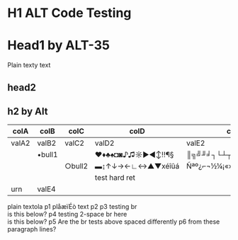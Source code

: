 # H1 ALT Code Testing
# Head1 by ALT-35
Plain texty text
## head2
## h2 by Alt

| colA  | colB   | colC   | colD            | colE                |
|-------|--------|--------|-----------------|---------------------|
| valA2 | valB2  | valC2  | valD2           | valE2               |
|       | •bull1 |        | ♥♦♣♠◘◙♪♫☼►◄↕‼¶§ | ║╗╝╜╛┐└┴┬├─┼╞╟╚╔╩╦╠ |
|       |        | ○bull2 | ▬↨↑↓→←∟↔▲▼xéîûá | Ñªº¿⌐¬½¼¡«»│┤╡╢╖╕╣  |
|       |        |        | test hard ret
urn | valE4 |

plain textola p1
plåæïÉò text p2
p3 testing br <br> is this below?
p4 testing 2-space br here  
is this below?
p5 Are the br tests above spaced differently
p6 from these paragraph lines?
